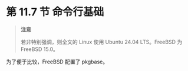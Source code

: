 # 第 11.7 节 命令行基础

>**注意**
>
>若非特别强调，则全文的 Linux 使用 Ubuntu 24.04 LTS。FreeBSD 为 FreeBSD 15.0。

为了便于比较，FreeBSD 配置了 pkgbase。
